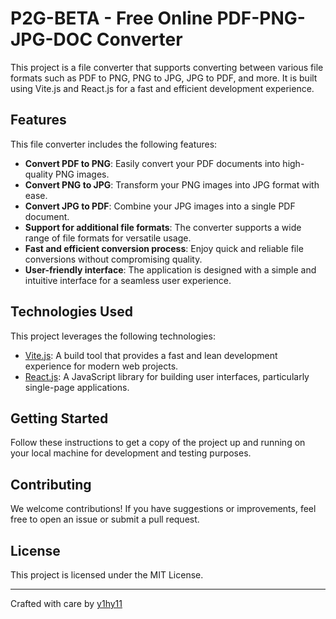 # P2G-BETA - Free Online PDF-PNG-JPG-DOC Converter

This project is a file converter that supports converting between various file formats such as PDF to PNG, PNG to JPG, JPG to PDF, and more. It is built using Vite.js and React.js for a fast and efficient development experience.

## Features

This file converter includes the following features:

- **Convert PDF to PNG**: Easily convert your PDF documents into high-quality PNG images.
- **Convert PNG to JPG**: Transform your PNG images into JPG format with ease.
- **Convert JPG to PDF**: Combine your JPG images into a single PDF document.
- **Support for additional file formats**: The converter supports a wide range of file formats for versatile usage.
- **Fast and efficient conversion process**: Enjoy quick and reliable file conversions without compromising quality.
- **User-friendly interface**: The application is designed with a simple and intuitive interface for a seamless user experience.

## Technologies Used

This project leverages the following technologies:

- [Vite.js](https://vitejs.dev/): A build tool that provides a fast and lean development experience for modern web projects.
- [React.js](https://reactjs.org/): A JavaScript library for building user interfaces, particularly single-page applications.


## Getting Started

Follow these instructions to get a copy of the project up and running on your local machine for development and testing purposes.

## Contributing

We welcome contributions! If you have suggestions or improvements, feel free to open an issue or submit a pull request.

## License

This project is licensed under the MIT License.

---

Crafted with care by [y1hy11](https://github.com/Y1hy11)
